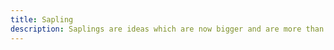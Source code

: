 ```yaml
---
title: Sapling
description: Saplings are ideas which are now bigger and are more than just small ideas, i have revisited them more times and can discuss and articulate them.
---
```

